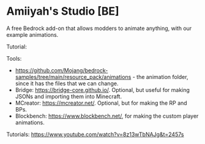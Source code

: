 # Amiiyah's Studio [BE]
A free Bedrock add-on that allows modders to animate anything, with our example animations.


Tutorial:

Tools:
- https://github.com/Mojang/bedrock-samples/tree/main/resource_pack/animations - the animation folder, since it has the files that we can change.
- Bridge: https://bridge-core.github.io/. Optional, but useful for making JSONs and importing them into Minecraft.
- MCreator: https://mcreator.net/. Optional, but for making the RP and BPs.
- Blockbench: https://www.blockbench.net/, for making the custom player animations.


Tutorials:
https://www.youtube.com/watch?v=8z13wTbNAJg&t=2457s
